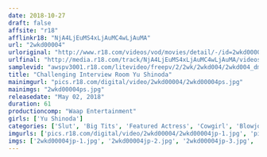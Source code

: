 ```yaml
---
date: 2018-10-27
draft: false
affsite: "r18"
afflinkr18: "NjA4LjEuMS4xLjAuMC4wLjAuMA"
url: "2wkd00004"
urloriginal: "http://www.r18.com/videos/vod/movies/detail/-/id=2wkd00004"
urlfinal: "http://media.r18.com/track/NjA4LjEuMS4xLjAuMC4wLjAuMA/videos/vod/movies/detail/-/id=2wkd00004"
samplevid: "awspv3001.r18.com/litevideo/freepv/2/2wk/2wkd004/2wkd004_dmb_w.mp4"
title: "Challenging Interview Room Yu Shinoda"
mainimgurl: "pics.r18.com/digital/video/2wkd00004/2wkd00004ps.jpg"
mainimgs: "2wkd00004ps.jpg"
releasedate: "May 02, 2018"
duration: 61
productioncomp: "Waap Entertainment"
girls: ['Yu Shinoda']
categories: ['Slut', 'Big Tits', 'Featured Actress', 'Cowgirl', 'Blowjob', 'Masturbation', 'Hi-Def']
imgurls: ['pics.r18.com/digital/video/2wkd00004/2wkd00004jp-1.jpg', 'pics.r18.com/digital/video/2wkd00004/2wkd00004jp-2.jpg', 'pics.r18.com/digital/video/2wkd00004/2wkd00004jp-3.jpg', 'pics.r18.com/digital/video/2wkd00004/2wkd00004jp-4.jpg', 'pics.r18.com/digital/video/2wkd00004/2wkd00004jp-5.jpg', 'pics.r18.com/digital/video/2wkd00004/2wkd00004jp-6.jpg', 'pics.r18.com/digital/video/2wkd00004/2wkd00004jp-7.jpg', 'pics.r18.com/digital/video/2wkd00004/2wkd00004jp-8.jpg', 'pics.r18.com/digital/video/2wkd00004/2wkd00004jp-9.jpg', 'pics.r18.com/digital/video/2wkd00004/2wkd00004jp-10.jpg', 'pics.r18.com/digital/video/2wkd00004/2wkd00004jp-11.jpg', 'pics.r18.com/digital/video/2wkd00004/2wkd00004jp-12.jpg', 'pics.r18.com/digital/video/2wkd00004/2wkd00004jp-13.jpg', 'pics.r18.com/digital/video/2wkd00004/2wkd00004jp-14.jpg', 'pics.r18.com/digital/video/2wkd00004/2wkd00004jp-15.jpg', 'pics.r18.com/digital/video/2wkd00004/2wkd00004jp-16.jpg', 'pics.r18.com/digital/video/2wkd00004/2wkd00004jp-17.jpg', 'pics.r18.com/digital/video/2wkd00004/2wkd00004jp-18.jpg', 'pics.r18.com/digital/video/2wkd00004/2wkd00004jp-19.jpg', 'pics.r18.com/digital/video/2wkd00004/2wkd00004jp-20.jpg']
imgs: ['2wkd00004jp-1.jpg', '2wkd00004jp-2.jpg', '2wkd00004jp-3.jpg', '2wkd00004jp-4.jpg', '2wkd00004jp-5.jpg', '2wkd00004jp-6.jpg', '2wkd00004jp-7.jpg', '2wkd00004jp-8.jpg', '2wkd00004jp-9.jpg', '2wkd00004jp-10.jpg', '2wkd00004jp-11.jpg', '2wkd00004jp-12.jpg', '2wkd00004jp-13.jpg', '2wkd00004jp-14.jpg', '2wkd00004jp-15.jpg', '2wkd00004jp-16.jpg', '2wkd00004jp-17.jpg', '2wkd00004jp-18.jpg', '2wkd00004jp-19.jpg', '2wkd00004jp-20.jpg']
---
```

